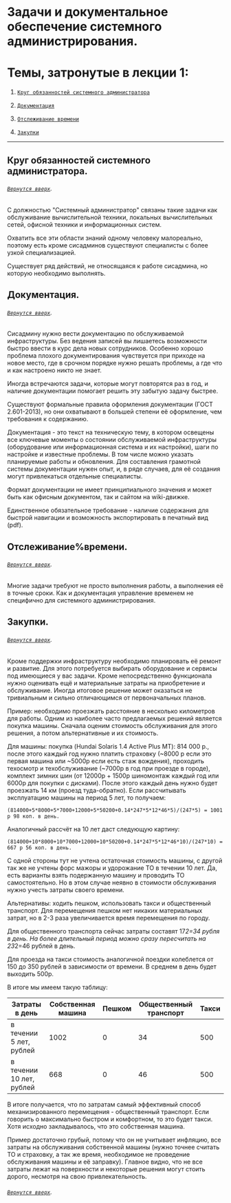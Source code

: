 # Задачи и документальное обеспечение системного администрирования.

# Темы, затронутые в лекции 1: 

1. [`Круг обязанностей системного администратора`](https://github.com/Shin0kari/System-administration/new/main#%D0%BA%D1%80%D1%83%D0%B3-%D0%BE%D0%B1%D1%8F%D0%B7%D0%B0%D0%BD%D0%BD%D0%BE%D1%81%D1%82%D0%B5%D0%B9-%D1%81%D0%B8%D1%81%D1%82%D0%B5%D0%BC%D0%BD%D0%BE%D0%B3%D0%BE-%D0%B0%D0%B4%D0%BC%D0%B8%D0%BD%D0%B8%D1%81%D1%82%D1%80%D0%B0%D1%82%D0%BE%D1%80%D0%B0)

2. [`Документация`](https://github.com/Shin0kari/System-administration/new/main#%D0%B4%D0%BE%D0%BA%D1%83%D0%BC%D0%B5%D0%BD%D1%82%D0%B0%D1%86%D0%B8%D1%8F)

3. [`Отслеживание времени`](https://github.com/Shin0kari/System-administration/new/main#%D0%BE%D1%82%D1%81%D0%BB%D0%B5%D0%B6%D0%B8%D0%B2%D0%B0%D0%BD%D0%B8%D0%B5%D0%B2%D1%80%D0%B5%D0%BC%D0%B5%D0%BD%D0%B8)

4. [`Закупки`](https://github.com/Shin0kari/System-administration/edit/main/lections/System%20administration%20tasks%20and%20documentation.md#%D0%B7%D0%B0%D0%BA%D1%83%D0%BF%D0%BA%D0%B8)

***

## Круг обязанностей системного администратора.
###### [`Вернутся вверх`](https://github.com/Shin0kari/System-administration/new/main#%D1%82%D0%B5%D0%BC%D1%8B-%D0%B7%D0%B0%D1%82%D1%80%D0%BE%D0%BD%D1%83%D1%82%D1%8B%D0%B5-%D0%B2-%D0%BB%D0%B5%D0%BA%D1%86%D0%B8%D0%B8-1).

С должностью "Системный администратор" связаны такие задачи как обслуживание вычислительной техники, локальных вычислительных сетей, офисной техники и информационных систем.  

Охватить все эти области знаний одному человеку малореально, поэтому есть кроме сисадминов существуют специалисты с более узкой специализацией.  

Существует ряд действий, не относящаяся к работе сисадмина, но которую необходимо выполнять.

## Документация.
###### [`Вернутся вверх`](https://github.com/Shin0kari/System-administration/new/main#%D1%82%D0%B5%D0%BC%D1%8B-%D0%B7%D0%B0%D1%82%D1%80%D0%BE%D0%BD%D1%83%D1%82%D1%8B%D0%B5-%D0%B2-%D0%BB%D0%B5%D0%BA%D1%86%D0%B8%D0%B8-1).


Сисадмину нужно вести документацию по обслуживаемой инфраструктуры. 
Без ведения записей вы лишаетесь возможности быстро ввести в курс дела новых сотрудников. 
Особенно хорошо проблема плохого документирования чувствуется при приходе на новое место, где в срочном порядке нужно решать проблемы, а где что и как настроено никто не знает. 

Иногда встречаются задачи, которые могут повторятся раз в год, и наличие документации помогает решить эту забытую задачу быстрее.

Существуют формальные правила оформления документации (ГОСТ 2.601-2013), но они охватывают в большей степени её оформление, чем требования к содержанию.

Документация - это текст на техническую тему, в котором освещены все ключевые моменты о состоянии обслуживаемой инфраструктуры (оборудование или информационная система и их настройки), шаги по настройке и известные проблемы.
В том числе можно указать планируемые работы и обновления. Для составления грамотной системы документации нужен опыт, и, в ряде случаев, для её создания могут привлекаться отдельные специалисты.

Формат документации не имеет принципиального значения и может быть как офисным документом, так и сайтом на wiki-движке.

Единственное обязательное требование - наличие содержания для быстрой навигации и возможность экспортировать в печатный вид (pdf).

## Отслеживание%времени.
###### [`Вернутся вверх`](https://github.com/Shin0kari/System-administration/new/main#%D1%82%D0%B5%D0%BC%D1%8B-%D0%B7%D0%B0%D1%82%D1%80%D0%BE%D0%BD%D1%83%D1%82%D1%8B%D0%B5-%D0%B2-%D0%BB%D0%B5%D0%BA%D1%86%D0%B8%D0%B8-1).

Многие задачи требуют не просто выполнения работы, а выполнения её в точные сроки. Как и документация управление временем не специфично для системного администрирования.

## Закупки.
###### [`Вернутся вверх`](https://github.com/Shin0kari/System-administration/new/main#%D1%82%D0%B5%D0%BC%D1%8B-%D0%B7%D0%B0%D1%82%D1%80%D0%BE%D0%BD%D1%83%D1%82%D1%8B%D0%B5-%D0%B2-%D0%BB%D0%B5%D0%BA%D1%86%D0%B8%D0%B8-1).

Кроме поддержки инфраструктуру необходимо планировать её ремонт и развитие. 
Для этого потребуется выбирать оборудование и сервисы под имеющиеся у вас задачи. 
Кроме непосредственно функционала нужно оценивать ещё и материальные затраты на приобретение и обслуживание. 
Иногда итоговое решение может оказаться не тривиальным и сильно отличающимся от первоначальных планов.

Пример: необходимо проезжать расстояние в несколько километров для работы. 
Одним из наиболее часто предлагаемых решений является покупка машины. Сначала оценим стоимость обслуживания для этого решения, а потом альтернативные и их стоимость.

Для машины: покупка (Hundai Solaris 1.4 Active Plus MT): 814 000 р.,
после этого каждый год нужно платить страховку (~8000 р если это первая машина или ~5000р если есть стаж вождения), 
проходить техосмотр и техобслуживание (~7000р в год при проезде в городе), 
комплект зимних шин (от 12000р + 1500р шиномонтаж каждый год или 6000р для покупки с дисками). 
После этого каждый день нужно будет проезжать 14 км (проезд туда-обратно).
Если рассчитывать эксплуатацию машины на период 5 лет, то получаем:

`(814000+5*8000+5*7000+12000+5*50200+0.14*247*5*12*46*5)/(247*5) = 1001 р 98 коп. в день.`

Аналогичный рассчёт на 10 лет даст следующую картину:

`(814000+10*8000+10*7000+12000+10*50200+0.14*247*5*12*46*10)/(247*10) = 667 р 56 коп. в день.`

С одной стороны тут не учтена остаточная стоимость машины, 
с другой так же не учтены форс мажоры и удорожание ТО в течении 10 лет. 
Да, есть варианты взять подержанную машину и проводить ТО самостоятельно. 
Но в этом случае неявно в стоимости обслуживания нужно учесть затраты своего времени.

Альтернативы: ходить пешком, использовать такси и общественный транспорт.
Для перемещения пешком нет никаких материальных затрат, но в 2-3 раза увеличивается время перемещения по городу.

Для общественного транспорта сейчас затраты составят 17*2=34 рубля в день. На более длительный период можно сразу пересчитать на 23*2=46 рублей в день.

Для проезда на такси стоимость аналогичной поездки колеблется от 150 до 350 рублей в зависимости от времени. В среднем в день будет выходить 500р.

В итоге мы имеем такую таблицу:

| Затраты в день | Собственная машина  | Пешком | Общественный транспорт | Такси |
| --- | --- | --- | --- | --- |
| в течении 5 лет, рублей | 1002 | 0 | 34 | 500 |
| в течении 10 лет, рублей | 668 | 0 | 46 | 500 |

В итоге получается, что по затратам самый эффективный способ механизированного перемещения - общественный транспорт. 
Если говорить о максимально быстром и комфортном, то это будет такси. 
Хотя исходно закладывалось, что это собственная машина.

Пример достаточно грубый, потому что он не учитывает инфляцию, все затраты на обслуживания собственной машины 
(нужно точнее считать ТО и страховку, а так же время, необходимое не проведение обслуживания машины и её заправку). 
Главное видно, что не все затраты лежат на поверхности и некоторые решения могут стоить дорого, 
несмотря на свою привлекательность.

###### [`Вернутся вверх`](https://github.com/Shin0kari/System-administration/new/main#%D1%82%D0%B5%D0%BC%D1%8B-%D0%B7%D0%B0%D1%82%D1%80%D0%BE%D0%BD%D1%83%D1%82%D1%8B%D0%B5-%D0%B2-%D0%BB%D0%B5%D0%BA%D1%86%D0%B8%D0%B8-1).
